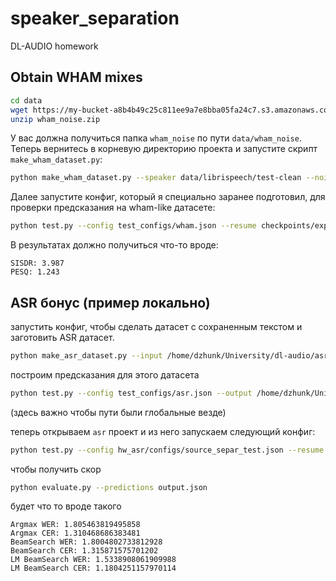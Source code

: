 # speaker_separation
DL-AUDIO homework

## Obtain WHAM mixes
```bash
cd data
wget https://my-bucket-a8b4b49c25c811ee9a7e8bba05fa24c7.s3.amazonaws.com/wham_noise.zip
unzip wham_noise.zip
```
У вас должна получиться папка `wham_noise` по пути `data/wham_noise`. Теперь вернитесь в корневую директорию проекта и запустите скрипт `make_wham_dataset.py`:
```bash
python make_wham_dataset.py --speaker data/librispeech/test-clean --noise data/wham_noise/tr --out data/mixes/wham
```
Далее запустите конфиг, который я специально заранее подготовил, для проверки предсказания на wham-like датасете:
```bash
python test.py --config test_configs/wham.json --resume checkpoints/exp3/checkpoint-epoch80.pth
```
В результатах должно получиться что-то вроде:
```
SISDR: 3.987
PESQ: 1.243
```

## ASR бонус (пример локально)
запустить конфиг, чтобы сделать датасет с сохраненным текстом и заготовить ASR датасет.
```bash
python make_asr_dataset.py --input /home/dzhunk/University/dl-audio/asr/data/datasets/librispeech/test-clean_index.json --out /home/dzhunk/University/dl-audio/speaker_separation/data/mixes/asr --preds /home/dzhunk/University/dl-audio/speaker_separation/predictions
```
построим предсказания для этого датасета
```bash
python test.py --config test_configs/asr.json --output /home/dzhunk/University/dl-audio/speaker_separation/predictions --resume checkpoints/exp3/checkpoint-epoch95.pth
```
(здесь важно чтобы пути были глобальные везде)

теперь открываем `asr` проект и из него запускаем следующий конфиг:
```bash
python test.py --config hw_asr/configs/source_separ_test.json --resume checkpoints/checkpoint-epoch40.pth
```
чтобы получить скор
```bash
python evaluate.py --predictions output.json
```
будет что то вроде такого
```
Argmax WER: 1.805463819495858
Argmax CER: 1.310468686383481
BeamSearch WER: 1.8004802733812928
BeamSearch CER: 1.315871575701202
LM BeamSearch WER: 1.5338908061909988
LM BeamSearch CER: 1.1804251157970114
```